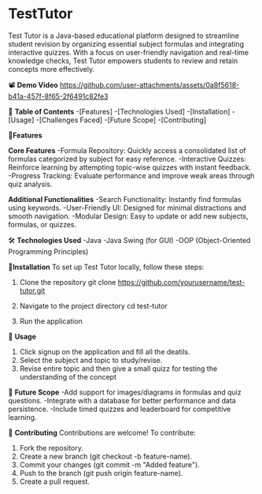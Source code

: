# TestTutor
Test Tutor is a Java-based educational platform designed to streamline student revision by organizing essential subject formulas and integrating interactive quizzes. With a focus on user-friendly navigation and real-time knowledge checks, Test Tutor empowers students to review and retain concepts more effectively.

📽️ **Demo Video**
https://github.com/user-attachments/assets/0a8f5618-b41a-457f-8f65-2f6491c82fe3

📑 **Table of Contents**
-[Features]
-[Technologies Used]
-[Installation]
-[Usage]
-[Challenges Faced]
-[Future Scope]
-[Contributing]


🚀**Features**

**Core Features**
-Formula Repository: Quickly access a consolidated list of formulas categorized by subject for easy reference.
-Interactive Quizzes: Reinforce learning by attempting topic-wise quizzes with instant feedback.
-Progress Tracking: Evaluate performance and improve weak areas through quiz analysis.

**Additional Functionalities**
-Search Functionality: Instantly find formulas using keywords.
-User-Friendly UI: Designed for minimal distractions and smooth navigation.
-Modular Design: Easy to update or add new subjects, formulas, or quizzes.

🛠 **Technologies Used**
-Java
-Java Swing (for GUI)
-OOP (Object-Oriented Programming Principles)

🧩**Installation**
To set up Test Tutor locally, follow these steps:

1. Clone the repository
git clone https://github.com/yourusername/test-tutor.git

2. Navigate to the project directory
cd test-tutor

3. Run the application


📘 **Usage**
1. Click signup on the application and fill all the deatils.
2. Select the subject and topic to study/revise.
3. Revise entire topic and then give a small quizz for testing the understanding of the concept

🔮 **Future Scope**
-Add support for images/diagrams in formulas and quiz questions.
-Integrate with a database for better performance and data persistence.
-Include timed quizzes and leaderboard for competitive learning.

🤝 **Contributing**
Contributions are welcome! To contribute:

1. Fork the repository.
2. Create a new branch (git checkout -b feature-name).
3. Commit your changes (git commit -m "Added feature").
4. Push to the branch (git push origin feature-name).
5. Create a pull request.
